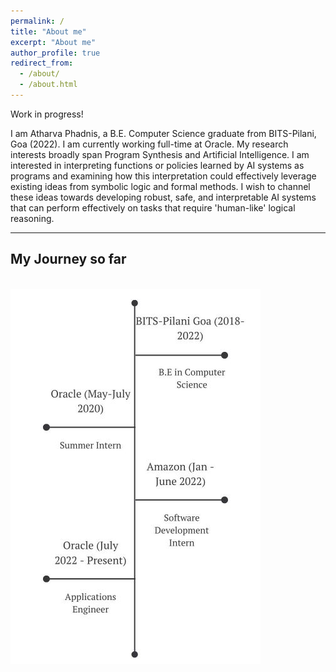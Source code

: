 ```yaml
---
permalink: /
title: "About me"
excerpt: "About me"
author_profile: true
redirect_from: 
  - /about/
  - /about.html
---
```


Work in progress!

I am Atharva Phadnis, a B.E. Computer Science graduate from BITS-Pilani, Goa (2022). I am currently working full-time at Oracle. My research interests broadly span Program Synthesis and Artificial Intelligence. I am interested in interpreting functions or policies learned by AI systems as programs and examining how this interpretation could effectively leverage existing ideas from symbolic logic and formal methods. I wish to channel these ideas towards developing robust, safe, and interpretable AI systems that can perform effectively on tasks that require 'human-like' logical reasoning.

---

## My Journey so far
<br>
<img src='/images/timeline.jpg'>
